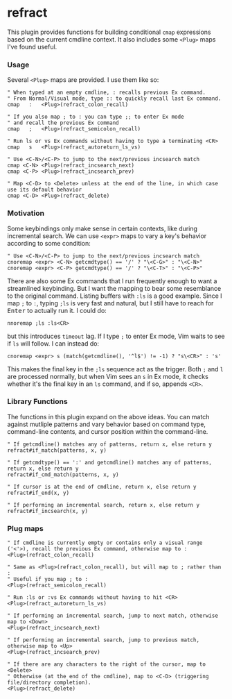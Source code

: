 # refract

This plugin provides functions for building conditional `cmap` expressions based on the current cmdline context.
It also includes some `<Plug>` maps I've found useful.

### Usage

Several `<Plug>` maps are provided. I use them like so:
``` vim
" When typed at an empty cmdline, : recalls previous Ex command.
" From Normal/Visual mode, type :: to quickly recall last Ex command.
cmap   :   <Plug>(refract_colon_recall)

" If you also map ; to : you can type ;; to enter Ex mode
" and recall the previous Ex command
cmap   ;   <Plug>(refract_semicolon_recall)

" Run ls or vs Ex commands without having to type a terminating <CR>
cmap   s   <Plug>(refract_autoreturn_ls_vs)

" Use <C-N>/<C-P> to jump to the next/previous incsearch match
cmap <C-N> <Plug>(refract_incsearch_next)
cmap <C-P> <Plug>(refract_incsearch_prev)

" Map <C-D> to <Delete> unless at the end of the line, in which case use its default behavior
cmap <C-D> <Plug>(refract_delete)
```

### Motivation

Some keybindings only make sense in certain contexts, like during incremental search.
We can use `<expr>` maps to vary a key's behavior according to some condition:
``` vim
" Use <C-N>/<C-P> to jump to the next/previous incsearch match
cnoremap <expr> <C-N> getcmdtype() == '/' ? "\<C-G>" : "\<C-N>"
cnoremap <expr> <C-P> getcmdtype() == '/' ? "\<C-T>" : "\<C-P>"
```

There are also some Ex commands that I run frequently enough to want a streamlined keybinding.
But I want the mapping to bear some resemblance to the original command.
Listing buffers with `:ls` is a good example.
Since I map `;` to `:`, typing `;ls` is very fast and natural, but I still have to reach for <kbd>Enter</kbd> to actually run it.
I could do:
``` vim
nnoremap ;ls :ls<CR>
```
but this introduces `timeout` lag. If I type `;` to enter Ex mode, Vim waits to see if `ls` will follow.
I can instead do:
``` vim
cnoremap <expr> s (match(getcmdline(), '^l$') != -1) ? "s\<CR>" : 's'
```
This makes the final key in the `;ls` sequence act as the trigger.
Both `;` and `l` are processed normally, but when Vim sees an `s` in Ex mode, it checks whether it's the final key in an `ls` command, and if so, appends `<CR>`.

### Library Functions

The functions in this plugin expand on the above ideas.
You can match against mutliple patterns and vary behavior based on command type, command-line contents, and cursor position within the command-line.

``` vim
" If getcmdline() matches any of patterns, return x, else return y
refract#if_match(patterns, x, y)

" If getcmdtype() == ':' and getcmdline() matches any of patterns, return x, else return y
refract#if_cmd_match(patterns, x, y)

" If cursor is at the end of cmdline, return x, else return y
refract#if_end(x, y)

" If performing an incremental search, return x, else return y
refract#if_incsearch(x, y)
```

### Plug maps

``` vim
" If cmdline is currently empty or contains only a visual range ('<'>), recall the previous Ex command, otherwise map to :
<Plug>(refract_colon_recall)

" Same as <Plug>(refract_colon_recall), but will map to ; rather than :
" Useful if you map ; to :
<Plug>(refract_semicolon_recall)

" Run :ls or :vs Ex commands without having to hit <CR>
<Plug>(refract_autoreturn_ls_vs)

" If performing an incremental search, jump to next match, otherwise map to <Down>
<Plug>(refract_incsearch_next)

" If performing an incremental search, jump to previous match, otherwise map to <Up>
<Plug>(refract_incsearch_prev)

" If there are any characters to the right of the cursor, map to <Delete>
" Otherwise (at the end of the cmdline), map to <C-D> (triggering file/directory completion).
<Plug>(refract_delete)
```
